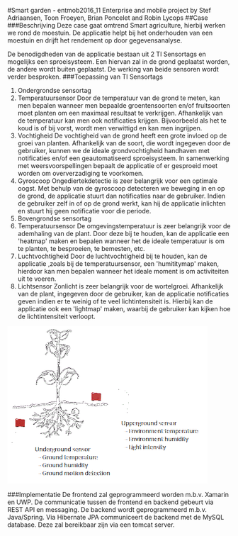 ﻿#Smart garden - entmob2016_11
Enterprise and mobile project by Stef Adriaansen, Toon Froeyen, Brian Poncelet and Robin Lycops
##Case
###Beschrijving
Deze case gaat omtrend Smart agriculture, hierbij werken we rond de moestuin.
De applicatie helpt bij het onderhouden van een moestuin en drijft het rendement op door gegevensanalyse.

De benodigdheden van de applicatie bestaan uit 2 TI Sensortags en mogelijks een sproeisysteem. Een hiervan zal in de grond geplaatst worden, de andere wordt buiten geplaatst. De werking van beide sensoren wordt verder besproken.
###Toepassing van TI Sensortags
1. Ondergrondse sensortag
  1. Temperatuursensor
  Door de temperatuur van de grond te meten, kan men bepalen wanneer men bepaalde groentensoorten en/of fruitsoorten moet planten om een maximaal resultaat te verkrijgen.
  Afhankelijk van de temperatuur kan men ook notificaties krijgen. Bijvoorbeeld als het te koud is of bij vorst, wordt men verwittigd en kan men ingrijpen.
  2. Vochtigheid
  De vochtigheid van de grond heeft een grote invloed op de groei van planten. Afhankelijk van de soort, die wordt ingegeven door de gebruiker, kunnen we de ideale grondvochtigheid handhaven met notificaties en/of een geautomatiseerd sproeisysteem. In samenwerking met weersvoorspellingen bepaalt de applicatie of er gesproeid moet worden om oververzadiging te voorkomen.
  3. Gyroscoop
  Ongediertekdetectie is zeer belangrijk voor een optimale oogst. Met behulp van de gyroscoop detecteren we beweging in en op de grond, de applicatie stuurt dan notificaties naar de gebruiker.
  Indien de gebruiker zelf in of op de grond werkt, kan hij de applicatie inlichten en stuurt hij geen notificatie voor die periode.
2. Bovengrondse sensortag
  1. Temperatuursensor
  De omgevingstemperatuur is zeer belangrijk voor de ademhaling van de plant. Door deze bij te houden, kan de applicatie een 'heatmap' maken en bepalen wanneer het de ideale temperatuur is om te planten, te besproeien, te bemesten, etc.
  2. Luchtvochtigheid
  Door de luchtvochtigheid bij te houden, kan de applicatie ,zoals bij de temperatuursensor, een 'humititymap' maken, hierdoor kan men bepalen wanneer het ideale moment is om activiteiten uit te voeren.
  3. Lichtsensor
  Zonlicht is zeer belangrijk voor de wortelgroei. Afhankelijk van de plant, ingegeven door de gebruiker, kan de applicatie notificaties geven indien er te weinig of te veel lichtintensiteit is. Hierbij kan de applicatie ook een 'lightmap' maken, waarbij de gebruiker kan kijken hoe de lichtintensiteit verloopt. 

![Afbeelding is momenteel niet beschikbaar](Resources/crops.jpg)

###Implementatie
De frontend zal geprogrammeerd worden m.b.v. Xamarin en UWP. De communicatie tussen de frontend en backend gebeurt via REST API en messaging.
De backend wordt geprogrammeerd m.b.v. Java/Spring. Via Hibernate JPA communiceert de backend met de MySQL database. Deze zal bereikbaar zijn via een tomcat server.